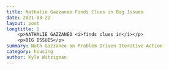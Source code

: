 ```yaml
---
title: Nathalie Gazzaneo Finds Clues in Big Issues
date: 2021-03-22
layout: post
longtitle: |
    <p>NATHALIE GAZZANEO <i>finds clues in</i></p>
    <p>BIG ISSUES</p>
summary: Nath Gazzaneo on Problem Driven Iterative Action
category: housing
author: Kyle Witzigman
---
```


<div id="buzzsprout-player-8837276"></div>
<script src="https://www.buzzsprout.com/1795888/8837276-6-nathalie-gazzaneo-finds-clues-in-big-issues.js?container_id=buzzsprout-player-8837276&player=small" type="text/javascript" charset="utf-8"></script>